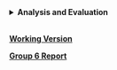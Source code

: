<details><summary><b>Analysis and Evaluation</b></summary><br>
Our final version of the HEAT program incorporates a number of modifications which improve the UI for visually impaired users. 

At the outset of the project the team liaised with users and developed a series of user stories which guided the development process, in particular the user noted that the software would be deployed in an environment where it would be used primarily by visually impaired users, and as such the default UI should be accessible, with no particular requirement for a standard version. This requirement guided our decision to implement our modifications as permanent changes rather than optional features.

Our research highlighted a number of potential features which were assigned priorities based on the potential impact of the feature and the feasibility of implementation within the project timeframe. The result of this process was the set of requirements listed above, all of which have been successfully incorporated into the final version. Following user testing, some additional changes were made to the UI, highlighting the importance of user involvement in the development process.

Given more time, the team identified a number of additional features which could have implemented including a text to voice feature and voice only control, however it was agreed early in the project to focus on good quality implementation of the high priority requirements.

There were some notable difficulties encountered during the project. One particular issue arose when the merging of a feature branch overwrote changes which had already been made to the master branch. To resolve this issue we used the revert commit feature on GitLab, followed by a pull and rebase in Eclipse, resolving the conflicts before re-merging the feature branch.

The ability to control versions and revert on GitLab made the collaboration process much smoother and allowed for team members to work simultaneously on different features. The Eclipse IDE was also vital for the completion of the project. The Git staging feature was utilised heavily throughout the project, and other features such as, debugging, method suggestion, and the ability to run the program from the IDE proved to be very useful in modifying a reasonably large piece of software in a relatively short time.</details><br>

[<b>Working Version](https://git.cs.kent.ac.uk/co886/g6/blob/master/HEAT-G6_.jar)

[<b>Group 6 Report](uploads/75d6c1245f2eea093240da9b1e29a5f2/Group_6_-_report-v9.doc)   
